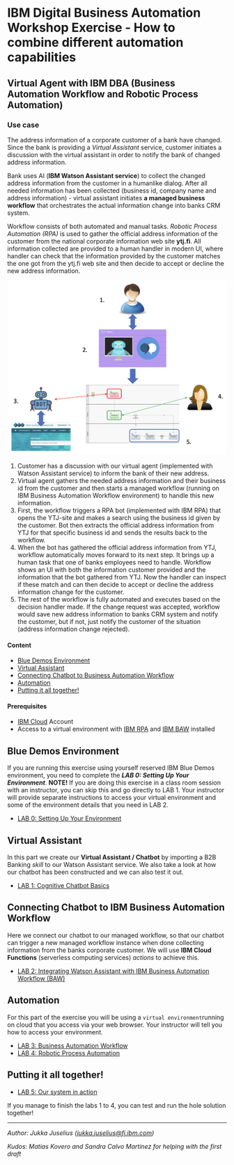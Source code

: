 
# IBM Digital Business Automation Workshop Exercise - How to combine different automation capabilities
## Virtual Agent with IBM DBA (Business Automation Workflow and Robotic Process Automation)
### Use case
The address information of a corporate customer of a bank have changed. Since the bank is providing a _Virtual Assistant_ service, customer initiates a discussion with the virtual assistant in order to notify the bank of changed address information.

Bank uses AI (**IBM Watson Assistant service**) to collect the changed address information from the customer in a humanlike dialog. After all needed information has been collected (business id, company name and address information) - virtual assistant initiates **a managed business workflow** that orchestrates the actual information change into banks CRM system.  

Workflow consists of both automated and manual tasks. _Robotic Process Automation (RPA)_ is used to gather the official address information of the customer from the national corporate information web site **ytj.fi**. All information collected are provided to a human handler in modern UI, where handler can check that the information provided by the customer matches the one got from the ytj.fi web site and then decide to accept or decline the new address information.

![](./Images/overall.png)

1. Customer has a discussion with our virtual agent (implemented with Watson Assistant service) to inform the bank of their new address.
2. Virtual agent gathers the needed address information and their business id from the customer and then starts a managed workflow (running on IBM Business Automation Workflow environment) to handle this new information.
3. First, the workflow triggers a RPA bot (implemented with IBM RPA) that opens the YTJ-site and makes a search using the business id given by the customer. Bot then extracts the official address information from YTJ for that specific business id and sends the results back to the workflow.
4. When the bot has gathered the official address information from YTJ, workflow automatically moves forward to its next step. It brings up a human task that one of banks employees need to handle. Workflow shows an UI with both the information customer provided and the information that the bot gathered from YTJ. Now the handler can inspect if these match and can then decide to accept or decline the address information change for the customer.
5. The rest of the workflow is fully automated and executes based on the decision handler made. If the change request was accepted, workflow would save new address information to banks CRM system and notify the customer, but if not, just notify the customer of the situation (address information change rejected).

#### Content
- [Blue Demos Environment](#blue-demos-environment)
- [Virtual Assistant](#virtual-assistant)
- [Connecting Chatbot to Business Automation Workflow](#connecting-chatbot-to-ibm-business-automation-workflow)
- [Automation](#automation)
- [Putting it all together!](#putting-it-all-together)  

#### Prerequisites
- [IBM Cloud](https://cloud.ibm.com) Account
- Access to a virtual environment with [IBM RPA](https://www.ibm.com/automation/software/rpa) and [IBM BAW](https://www.ibm.com/products/business-automation-workflow) installed


## Blue Demos Environment
If you are running this exercise using yourself reserved IBM Blue Demos environment, you need to complete the _**LAB 0: Setting Up Your Environment**_. **NOTE!** If you are doing this exercise in a class room session with an instructor, you can skip this and go directly to LAB 1. Your instructor will provide separate instructions to access your virtual environment and some of the environment details that you need in LAB 2.
  - [LAB 0: Setting Up Your Environment](./BlueDemos)

## Virtual Assistant
In this part we create our **Virtual Assistant / Chatbot** by importing a B2B Banking _skill_ to our Watson Assistant service. We also take a look at how our chatbot has been constructed and we can also test it out.
 - [LAB 1: Cognitive Chatbot Basics](./1-Basics)

## Connecting Chatbot to IBM Business Automation Workflow
Here we connect our chatbot to our managed workflow, so that our chatbot can trigger a new managed workflow instance when done collecting information from the banks corporate customer. We will use **IBM Cloud Functions** (serverless computing services) _actions_ to achieve this.
  - [LAB 2: Integrating Watson Assistant with IBM Business Automation Workflow (BAW)](./2-Functions)

## Automation
For this part of the exercise you will be using a ``virtual environment``running on cloud that you access via your web browser. Your instructor will tell you how to access your environment.
- [LAB 3: Business Automation Workflow](./3-BAW)
- [LAB 4: Robotic Process Automation](./4-RPA)

## Putting it all together!
- [LAB 5: Our system in action](./5-Final)

If you manage to finish the labs 1 to 4, you can test and run the hole solution together!

---
_Author: Jukka Juselius (jukka.juselius@fi.ibm.com)_

_Kudos: Matias Kovero and Sandra Calvo Martinez for helping with the first draft_

